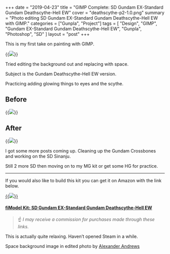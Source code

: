 +++
date = "2019-04-23"
title = "GIMP Complete: SD Gundam EX-Standard Gundam Deathscythe-Hell EW"
cover = "deathscythe-p2-1.0.png"
summary = "Photo editing SD Gundam EX-Standard Gundam Deathscythe-Hell EW with GIMP."
categories = ["Gunpla", "Project"]
tags = [
  "Design",
  "GIMP",
  "Gundam EX-Standard Gundam Deathscythe-Hell EW",
  "Gunpla",
  "Photoshop",
  "SD"
]
layout = "post"
+++

This is my first take on painting with GIMP.

{{<image src="deathscythe-p1-0.4-e1554832647330.png">}}

Tried editing the background out and replacing with space.

Subject is the Gundam Deathscythe-Hell EW version.

Practicing adding glowing things to eyes and the scythe.

## Before

{{<image src="deathscythe-p2-1.0-orig.png">}}

## After

{{<image src="deathscythe-p2-1.0.png">}}

I got some more posts coming up. Cleaning up the Gundam Crossbones and working on the SD Sinanju.

Still 2 more SD then moving on to my MG kit or get some HG for practice.

---

If you would also like to build this kit you can get it on Amazon with the link below.

[{{<image src="20190406_134725.jpg">}}](https://amzn.to/2Wrz2qq)

#### [fiModel Kit: SD Gundam EX-Standard Gundam Deathscythe-Hell EW](https://amzn.to/2Wrz2qq) 
>:point_up: *I may receive a commission for purchases made through these links.*

This is actually quite relaxing. Haven’t opened Steam in a while.

Space background image in edited photo by [Alexander Andrews](https://unsplash.com/@alex_andrews?utm_medium=referral&utm_campaign=photographer-credit&utm_content=creditBadge)
